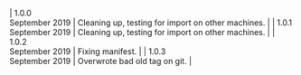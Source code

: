 | 1.0.0<br>September 2019 | Cleaning up, testing for import on other machines. |
| 1.0.1<br>September 2019 | Cleaning up, testing for import on other machines. |
| 1.0.2<br>September 2019 | Fixing manifest. |
| 1.0.3<br>September 2019 | Overwrote bad old tag on git. |
